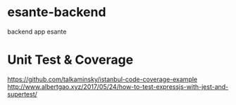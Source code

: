 # esante-backend
backend app esante


# Unit Test & Coverage

https://github.com/talkaminsky/istanbul-code-coverage-example
http://www.albertgao.xyz/2017/05/24/how-to-test-expressjs-with-jest-and-supertest/